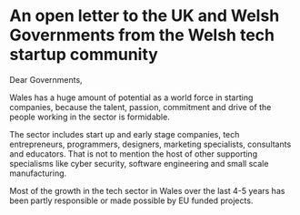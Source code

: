 # An open letter to the UK and Welsh Governments from the Welsh tech startup community

Dear Governments,

Wales has a huge amount of potential as a world force in starting companies, because the talent, passion, commitment and drive of the people working in the sector is formidable.

The sector includes start up and early stage companies, tech entrepreneurs, programmers, designers, marketing specialists, consultants and educators. That is not to mention the host of other supporting specialisms like cyber security, software engineering and small scale manufacturing.

Most of the growth in the tech sector in Wales over the last 4-5 years has been partly responsible or made possible by EU funded projects.
